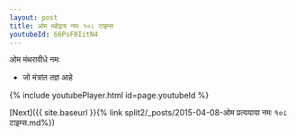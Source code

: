 ```yaml
---
layout: post
title: ओम महेंद्राय नमः १०८ टाइम्स
youtubeId: 66PsF0IitN4
---
```

 
 
 ओम मंथरावीधे नमः  
 
 -  जो मंत्रांत तज्ञ आहे 
 
  
 
  
 
 
 
 
 
 


{% include youtubePlayer.html id=page.youtubeId %}
 
[Next]({{ site.baseurl }}{% link  split2/_posts/2015-04-08-ओम प्रत्ययाया नमः १०८ टाइम्स.md%})
 
